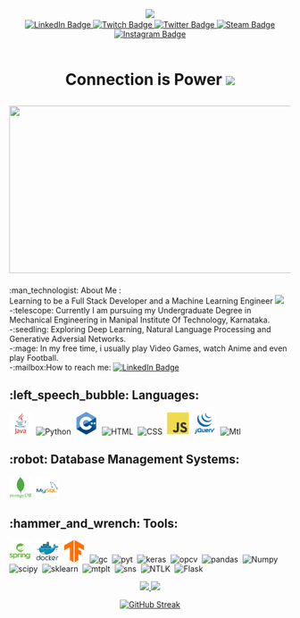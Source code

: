 <div id="header" align="center">
  <img src="https://media.giphy.com/media/axnFGXT6MzvgY/giphy.gif" width="350"/>
</div>
<div id="badges" align="center">
  <a href="https://www.linkedin.com/in/soyam-das-7ab6841b8/">
    <img src="https://img.shields.io/badge/LinkedIn-darkblue?style=for-the-badge&logo=linkedin&logoColor=white" alt="LinkedIn Badge"/>
  </a>
  <a href="https://www.twitch.tv/wrenchwastaken">
    <img src="https://img.shields.io/badge/Twitch-purple?style=for-the-badge&logo=twitch&logoColor=white" alt="Twitch Badge"/>
  </a>
  <a href="https://twitter.com/DasSoyam">
    <img src="https://img.shields.io/badge/Twitter-blue?style=for-the-badge&logo=twitter&logoColor=white" alt="Twitter Badge"/>
  </a>
  <a href="">
    <img src="https://img.shields.io/badge/Steam-gray?style=for-the-badge&logo=steam&logoColor=white" alt="Steam Badge"/>
  </a>
  <a href="https://www.instagram.com/soyammmm/">
    <img src="https://img.shields.io/badge/Instagram-violet?style=for-the-badge&logo=instagram&logoColor=white" alt="Instagram Badge"/>
  </a>
</div>
<div id="profilevisits" align="center">
 <img src="https://komarev.com/ghpvc/?username=wrenchwastaken&style=for-the-flat-square&color=orange" alt=""/>
</div>
<div id="headers" align="center">
</div>
<div align="center">
<h1>
  Connection is Power
  <img src="https://media.giphy.com/media/pkfWxD1OWjwhnpF2Rb/giphy.gif" width="50px"/>
</h1>
</div>
<h2>
<div align="center">
  <img src="https://media.giphy.com/media/dWesBcTLavkZuG35MI/giphy.gif" width="600" height="300"/>
</div>
</h2>
:man_technologist: About Me :
<div>
 Learning to be a Full Stack Developer and a Machine Learning Engineer <img src="https://media.giphy.com/media/WUlplcMpOCEmTGBtBW/giphy.gif" width="30">
  </div>
  <div>
    -:telescope: Currently I am pursuing my Undergraduate Degree in Mechanical Engineering in Manipal Institute Of Technology, Karnataka.
  </div>
  <div>
    -:seedling: Exploring Deep Learning, Natural Language Processing and Generative Adversial Networks.
  </div>
  <div>
    -:mage: In my free time, i usually play Video Games, watch Anime and even play Football.
  </div>
  <div>
    -:mailbox:How to reach me:
    <a href="https://www.linkedin.com/in/soyam-das-7ab6841b8/">
    <img src="https://img.shields.io/badge/LinkedIn-darkblue?style=badge&logo=linkedin&logoColor=white" alt="LinkedIn Badge"/>
  </a>
  </div>
  <h2>
    :left_speech_bubble: Languages:
  </h2>
  <div>
  <img src="https://github.com/devicons/devicon/blob/master/icons/java/java-original-wordmark.svg" title="Java" alt="Java" width="40" height="40"/>&nbsp;
  <img src="https://user-images.githubusercontent.com/67054356/115026129-caec5380-9eca-11eb-86cd-faef1218fd80.png" title="Python" alt="Python" width="40" height="40"/>&nbsp;
  <img src="https://github.com/devicons/devicon/blob/master/icons/cplusplus/cplusplus-original.svg" title="cpp" alt="CPP" width="40" height="40"/>&nbsp;
  <img src="https://user-images.githubusercontent.com/67054356/131631974-ac93d19c-6822-4839-b171-035cbd3bac90.png" title="HTML5" alt="HTML" width="40" height="40"/>&nbsp;
  <img src="https://user-images.githubusercontent.com/67054356/131631712-a329b0dc-7ad2-4c7f-a8f8-55e92e7261df.png"  title="CSS3" alt="CSS" width="40" height="40"/>&nbsp;
  <img src="https://github.com/devicons/devicon/blob/master/icons/javascript/javascript-original.svg" title="JavaScript" alt="JavaScript" width="40" height="40"/>&nbsp;
  <img src="https://github.com/devicons/devicon/blob/master/icons/jquery/jquery-plain-wordmark.svg" title="jQuery" alt="jQuery" width="40" height="40"/>&nbsp;
  <img src="https://user-images.githubusercontent.com/67054356/115029106-50bdce00-9ece-11eb-8daa-b2d6079755f1.png" title="Matlab" alt="Mtl" width="40" height="40"/>&nbsp;
  </div>
  <h2>
    :robot: Database Management Systems:
  </h2>
  <div>
  <img src="https://github.com/devicons/devicon/blob/master/icons/mongodb/mongodb-plain-wordmark.svg" title="MongoDB" alt="MongoDB" width="40" height="40"/>&nbsp;
  <img src="https://github.com/devicons/devicon/blob/master/icons/mysql/mysql-original-wordmark.svg" title="MySQL"  alt="MySQL" width="40" height="40"/>&nbsp;
  </div>
  <h2>
    :hammer_and_wrench: Tools:
  </h2>
  <div>
  <img src="https://github.com/devicons/devicon/blob/master/icons/spring/spring-original-wordmark.svg" title="Spring" alt="Spring" width="40" height="40"/>&nbsp;
  <img src="https://github.com/devicons/devicon/blob/master/icons/docker/docker-original-wordmark.svg" title="docker" alt="docker" width="40" height="40"/>&nbsp;
  <img src="https://github.com/devicons/devicon/blob/master/icons/tensorflow/tensorflow-original.svg" title="TensorFlow" alt="TF" width="40" height="40"/>&nbsp;
  <img src="https://user-images.githubusercontent.com/67054356/115028040-1a338380-9ecd-11eb-986e-c66bb000cdc6.png" title="gCollab" alt="gc"  width="40" height="40"/>&nbsp;
  <img src="https://user-images.githubusercontent.com/67054356/115026296-ff600f80-9eca-11eb-8e8d-3f13cd6eca90.png" title="pytorch" alt="pyt" width="40" height="40"/>&nbsp;
  <img src="https://user-images.githubusercontent.com/67054356/115026359-130b7600-9ecb-11eb-876a-bb66a68a1d11.png" title="Keras" alt="keras" width="40" height="40"/>&nbsp;
  <img src="https://user-images.githubusercontent.com/67054356/115026566-51a13080-9ecb-11eb-848c-1767a735c491.png" title="OpenCv" alt="opcv" width="40" height="40"/>&nbsp;
  <img src="https://user-images.githubusercontent.com/67054356/115026827-9e850700-9ecb-11eb-81ad-b8a9f8c05d47.png" title="Pandas" alt="pandas" width="40" height="40"/>&nbsp;
  <img src="https://user-images.githubusercontent.com/67054356/115026923-b8264e80-9ecb-11eb-8ee7-909dd4110ca0.png" title="Numpy" alt="Numpy" width="40" height="40"/>&nbsp;
  <img src="https://user-images.githubusercontent.com/67054356/115027233-1f440300-9ecc-11eb-84e3-a72a9fc907db.png" title="Sci-py" alt="scipy" width="40" height="40"/>&nbsp;
  <img src="https://user-images.githubusercontent.com/67054356/115027423-5ca89080-9ecc-11eb-90e5-b183abf9420f.png" title="Sci-kit learn" alt="sklearn" width="40" height="40"/>&nbsp;
  <img src="https://user-images.githubusercontent.com/67054356/115027614-98dbf100-9ecc-11eb-9446-d24fe878417a.png" title="Matplotlib" alt="mtplt" width="40" height="40"/>&nbsp;
  <img src="https://user-images.githubusercontent.com/67054356/115027697-b4df9280-9ecc-11eb-8081-209b0c4ac390.png" title="Seaborn" alt="sns" width="40" height="40"/>&nbsp;
  <img src="https://user-images.githubusercontent.com/67054356/115027795-cde84380-9ecc-11eb-8b0c-c09574c30381.png" title="NeuralLangKit" alt="NTLK" width="40" height="40"/>&nbsp;
  <img src="https://user-images.githubusercontent.com/67054356/115031856-4fda6b80-9ed1-11eb-854a-07b9741f7df2.png" title="flask" alt="Flask" width="40" height="40"/>&nbsp;
  </div>
  <div align="center">

<a href="https://github.com/wrenchwastaken"><img height="170px" src="https://github-readme-stats-sigma-five.vercel.app/api?username=wrenchwastaken&theme=tokyonight"/>
<img height="170px" src="https://github-readme-stats-sigma-five.vercel.app/api/top-langs/?username=wrenchwastaken&langs_count=8&theme=tokyonight"/></a>

</div>


<div align="center">

[![GitHub Streak](http://github-readme-streak-stats.herokuapp.com?user=wrenchwastaken&theme=tokyonight)](https://git.io/streak-stats)

</div>
